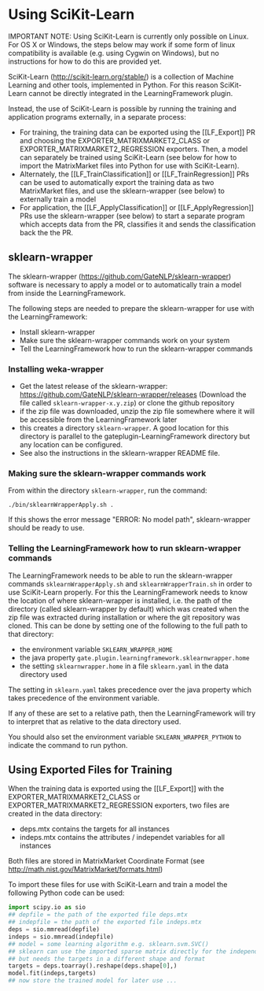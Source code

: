 # Using SciKit-Learn

IMPORTANT NOTE: Using SciKit-Learn is currently only possible on Linux. For OS X or Windows, the steps below may work if some form of linux compatibility is available (e.g. using Cygwin on Windows), but no instructions for how to do this are provided yet.

SciKit-Learn (http://scikit-learn.org/stable/) is a collection of Machine Learning and other tools, implemented in Python. For this reason SciKit-Learn cannot be directly integrated in the LearningFramework plugin.

Instead, the use of SciKit-Learn is possible by running the training and application programs externally, in a separate process: 
* For training, the training data can be exported using the [[LF_Export]] PR and choosing the EXPORTER_MATRIXMARKET2_CLASS or EXPORTER_MATRIXMARKET2_REGRESSION exporters. Then, a model can separately be trained using SciKit-Learn (see below for how to import the MatrixMarket files into Python for use with SciKit-Learn).
* Alternately, the [[LF_TrainClassification]] or [[LF_TrainRegression]] PRs can be used to automatically export the training data as two MatrixMarket files, and use the sklearn-wrapper (see below) to externally train a model
* For application, the [[LF_ApplyClassification]] or [[LF_ApplyRegression]] PRs use the sklearn-wrapper (see below) to start a separate program which accepts data from the PR, classifies it and sends the classification back the the PR.

## sklearn-wrapper

The sklearn-wrapper (https://github.com/GateNLP/sklearn-wrapper) software is necessary to apply a model or to automatically train a model from inside the LearningFramework.

The following steps are needed to prepare the sklearn-wrapper for use with the LearningFramework:
* Install sklearn-wrapper
* Make sure the sklearn-wrapper commands work on your system
* Tell the LearningFramework how to run the sklearn-wrapper commands

### Installing weka-wrapper

* Get the latest release of the sklearn-wrapper: https://github.com/GateNLP/sklearn-wrapper/releases (Download the file called `sklearn-wrapper-x.y.zip`) or clone the github repository
* if the zip file was downloaded, unzip the zip file somewhere where it will be accessible from the LearningFramework later
* this creates a directory `sklearn-wrapper`. A good location for this directory is parallel to the gateplugin-LearningFramework directory but any location can be configured.
* See also the instructions in the sklearn-wrapper README file.

### Making sure the sklearn-wrapper commands work

From within the directory `sklearn-wrapper`, run the command:

`./bin/sklearnWrapperApply.sh .`

If this shows the error message "ERROR: No model path", sklearn-wrapper should be ready to use. 

### Telling the LearningFramework how to run sklearn-wrapper commands

The LearningFramework needs to be able to run the sklearn-wrapper commands `sklearnWrapperApply.sh` and `sklearnWrapperTrain.sh` in order to use SciKit-Learn properly. For this the LearningFramework needs to know the 
location of where sklearn-wrapper is installed, i.e. the path of the directory (called sklearn-wrapper by default) which was created when the zip file was extracted during installation or where the git repository was cloned. This can be done by setting one of the following to the full path to that directory:
* the environment variable `SKLEARN_WRAPPER_HOME`
* the java property `gate.plugin.learningframework.sklearnwrapper.home`
* the setting `sklearnwrapper.home` in a file `sklearn.yaml` in the data directory used

The setting in `sklearn.yaml` takes precedence over the java property which takes precedence of the environment variable. 

If any of these are set to a relative path, then the LearningFramework will try to interpret that as relative to the data directory used. 

You should also set the environment variable `SKLEARN_WRAPPER_PYTHON` to indicate the command to run python.

## Using Exported Files for Training

When the training data is exported using the [[LF_Export]] with the EXPORTER_MATRIXMARKET2_CLASS or EXPORTER_MATRIXMARKET2_REGRESSION exporters, two files are created in the data directory:
* deps.mtx contains the targets for all instances
* indeps.mtx contains the attributes / independet variables for all instances

Both files are stored in MatrixMarket Coordinate Format (see http://math.nist.gov/MatrixMarket/formats.html)

To import these files for use with SciKit-Learn and train a model the following Python code can be used:
```python
import scipy.io as sio
## depfile = the path of the exported file deps.mtx
## indepfile = the path of the exported file indeps.mtx
deps = sio.mmread(depfile)
indeps = sio.mmread(indepfile)
## model = some learning algorithm e.g. sklearn.svm.SVC()
## sklearn can use the imported sparse matrix directly for the independent variables
## but needs the targets in a different shape and format
targets = deps.toarray().reshape(deps.shape[0],)
model.fit(indeps,targets)
## now store the trained model for later use ...
```